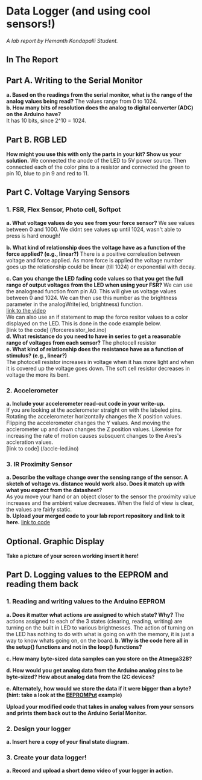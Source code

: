 # Data Logger (and using cool sensors!)

*A lab report by Hemanth Kondapalli Student.*

## In The Report

## Part A.  Writing to the Serial Monitor
 
**a. Based on the readings from the serial monitor, what is the range of the analog values being read?**
 The values range from 0 to 1024. <br>
**b. How many bits of resolution does the analog to digital converter (ADC) on the Arduino have?**<br>
It has 10 bits, since 2^10 = 1024. 

## Part B. RGB LED

**How might you use this with only the parts in your kit? Show us your solution.**
We connected the anode of the LED to 5V power source. Then connected each of the color pins to a resistor and connected the green to pin 10, blue to pin 9 and red to 11.

## Part C. Voltage Varying Sensors 
 
### 1. FSR, Flex Sensor, Photo cell, Softpot

**a. What voltage values do you see from your force sensor?**
We see values between 0 and 1000. We didnt see values up until 1024, wasn't able to press is hard enough!

**b. What kind of relationship does the voltage have as a function of the force applied? (e.g., linear?)**
There is a positive correleation between voltage and force applied. As more force is applied the voltage number goes up the relationship could be linear (till 1024) or exponential with decay. 

**c. Can you change the LED fading code values so that you get the full range of output voltages from the LED when using your FSR?**
We can use the analogread function from pin A0. This will give us voltage values between 0 and 1024. We can then use this number as the brightness parameter in the analogWrite(led, brightness) function. <br>
[link to the video](https://youtu.be/bNC21NYjnT8) <br>
We can also use an if statement to map the force resitor values to a color displayed on the LED. This is done in the code example below. <br >
[link to the code] (/forceresistor_led.ino) <br>
**d. What resistance do you need to have in series to get a reasonable range of voltages from each sensor?**
The photocell resistor <br>
**e. What kind of relationship does the resistance have as a function of stimulus? (e.g., linear?)**<br>
The photocell resistor increases in voltage when it has more light and when it is covered up the voltage goes down. 
The soft cell resistor decreases in voltage the more its bent. 
### 2. Accelerometer
**a. Include your accelerometer read-out code in your write-up.**
<br>
If you are looking at the acclerometer straight on with the labeled pins. Rotating the accelerometer horizontally changes the X position values. Flipping the accelerometer changes the Y values. And moving the acclerometer up and down changes the Z position values. Likewise for increasing the rate of motion causes subsquent changes to the Axes's accleration values. <br>
[link to code] (/accle-led.ino) <br>
### 3. IR Proximity Sensor 

**a. Describe the voltage change over the sensing range of the sensor. A sketch of voltage vs. distance would work also. Does it match up with what you expect from the datasheet?** <br>
As you move your hand or an object closer to the sensor the proximity value increases and the ambient value decreases. When the field of view is clear, the values are fairly static. <br>
**b. Upload your merged code to your lab report repository and link to it here.**
[link to code](/accel_ir.ino)
## Optional. Graphic Display

**Take a picture of your screen working insert it here!**

## Part D. Logging values to the EEPROM and reading them back
 
### 1. Reading and writing values to the Arduino EEPROM

**a. Does it matter what actions are assigned to which state? Why?**
The actions assigned to each of the 3 states (clearing, reading, writing) are turning on the built in LED to various brightnesses. The action of turning on the LED has nothing to do with what is going on with the memory, it is just a way 
to know whats going on, on the board.
**b. Why is the code here all in the setup() functions and not in the loop() functions?**

**c. How many byte-sized data samples can you store on the Atmega328?**

**d. How would you get analog data from the Arduino analog pins to be byte-sized? How about analog data from the I2C devices?**

**e. Alternately, how would we store the data if it were bigger than a byte? (hint: take a look at the [EEPROMPut](https://www.arduino.cc/en/Reference/EEPROMPut) example)**

**Upload your modified code that takes in analog values from your sensors and prints them back out to the Arduino Serial Monitor.**

### 2. Design your logger
 
**a. Insert here a copy of your final state diagram.**

### 3. Create your data logger!
 
**a. Record and upload a short demo video of your logger in action.**
